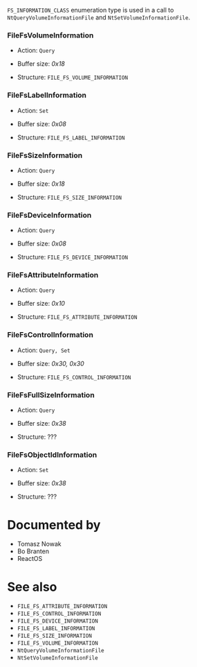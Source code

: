 `FS_INFORMATION_CLASS` enumeration type is used in a call to `NtQueryVolumeInformationFile` and `NtSetVolumeInformationFile`.

### FileFsVolumeInformation

* Action: `Query`

* Buffer size: *0x18*
* Structure: `FILE_FS_VOLUME_INFORMATION`

### FileFsLabelInformation

* Action: `Set`

* Buffer size: *0x08*
* Structure: `FILE_FS_LABEL_INFORMATION`

### FileFsSizeInformation

* Action: `Query`

* Buffer size: *0x18*
* Structure: `FILE_FS_SIZE_INFORMATION`

### FileFsDeviceInformation

* Action: `Query`

* Buffer size: *0x08*
* Structure: `FILE_FS_DEVICE_INFORMATION`

### FileFsAttributeInformation

* Action: `Query`

* Buffer size: *0x10*
* Structure: `FILE_FS_ATTRIBUTE_INFORMATION`

### FileFsControlInformation

* Action: `Query, Set`

* Buffer size: *0x30, 0x30*
* Structure: `FILE_FS_CONTROL_INFORMATION`

### FileFsFullSizeInformation

* Action: `Query`

* Buffer size: *0x38*
* Structure: ???

### FileFsObjectIdInformation

* Action: `Set`

* Buffer size: *0x38*
* Structure: ???

# Documented by

* Tomasz Nowak
* Bo Branten
* ReactOS

# See also

* `FILE_FS_ATTRIBUTE_INFORMATION`
* `FILE_FS_CONTROL_INFORMATION`
* `FILE_FS_DEVICE_INFORMATION`
* `FILE_FS_LABEL_INFORMATION`
* `FILE_FS_SIZE_INFORMATION`
* `FILE_FS_VOLUME_INFORMATION`
* `NtQueryVolumeInformationFile`
* `NtSetVolumeInformationFile`
